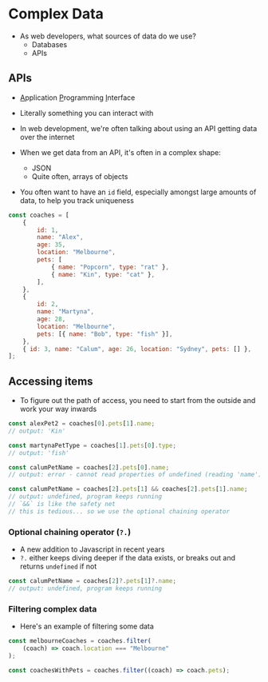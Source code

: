 # Complex Data

- As web developers, what sources of data do we use?
  - Databases
  - APIs

## APIs

- <ins>A</ins>pplication <ins>P</ins>rogramming <ins>I</ins>nterface
- Literally something you can interact with
- In web development, we're often talking about using an API getting data over the internet
- When we get data from an API, it's often in a complex shape:

  - JSON
  - Quite often, arrays of objects

- You often want to have an `id` field, especially amongst large amounts of data, to help you track uniqueness

```js
const coaches = [
	{
		id: 1,
		name: "Alex",
		age: 35,
		location: "Melbourne",
		pets: [
			{ name: "Popcorn", type: "rat" },
			{ name: "Kin", type: "cat" },
		],
	},
	{
		id: 2,
		name: "Martyna",
		age: 28,
		location: "Melbourne",
		pets: [{ name: "Bob", type: "fish" }],
	},
	{ id: 3, name: "Calum", age: 26, location: "Sydney", pets: [] },
];
```

## Accessing items

- To figure out the path of access, you need to start from the outside and work your way inwards

```js
const alexPet2 = coaches[0].pets[1].name;
// output: 'Kin'

const martynaPetType = coaches[1].pets[0].type;
// output: 'fish'

const calumPetName = coaches[2].pets[0].name;
// output: error - cannot read properties of undefined (reading 'name')

const calumPetName = coaches[2].pets[1] && coaches[2].pets[1].name;
// output: undefined, program keeps running
// `&&` is like the safety net
// this is tedious... so we use the optional chaining operator
```

### Optional chaining operator (`?.`)

- A new addition to Javascript in recent years
- `?.` either keeps diving deeper if the data exists, or breaks out and returns `undefined` if not

```js
const calumPetName = coaches[2]?.pets[1]?.name;
// output: undefined, program keeps running
```

### Filtering complex data

- Here's an example of filtering some data

```js
const melbourneCoaches = coaches.filter(
	(coach) => coach.location === "Melbourne"
);

const coachesWithPets = coaches.filter((coach) => coach.pets);
```

